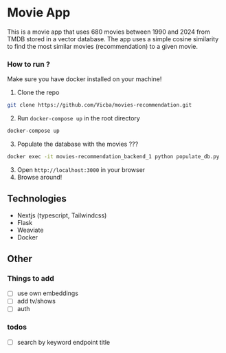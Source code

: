 # Movie App

This is a movie app that uses 680 movies between 1990 and 2024 from TMDB stored in a vector database. The app uses a simple cosine similarity to find the most similar movies (recommendation) to a given movie.

### How to run ?

Make sure you have docker installed on your machine!

1. Clone the repo

```bash
git clone https://github.com/Vicba/movies-recommendation.git
```

2. Run `docker-compose up` in the root directory

```bash
docker-compose up
```

3. Populate the database with the movies ???

```bash
docker exec -it movies-recommendation_backend_1 python populate_db.py
```

3. Open `http://localhost:3000` in your browser
4. Browse around!

## Technologies

- Nextjs (typescript, Tailwindcss)
- Flask
- Weaviate
- Docker

## Other

### Things to add

- [ ] use own embeddings
- [ ] add tv/shows
- [ ] auth

### todos

- [ ] search by keyword endpoint title

